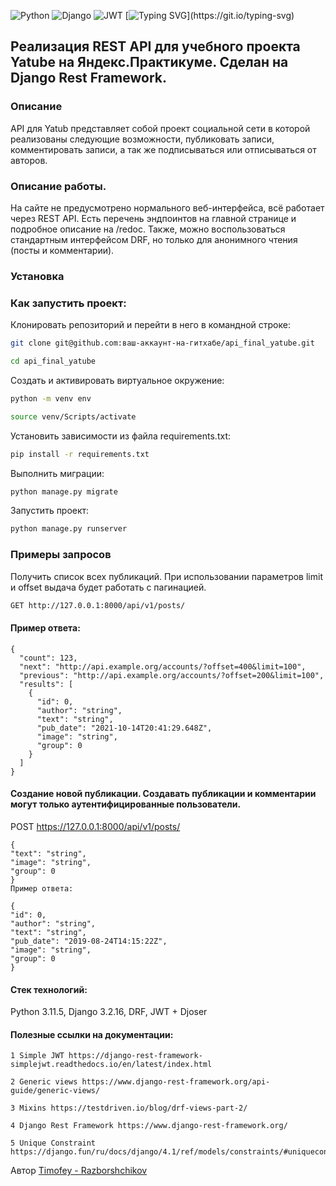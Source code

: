 ![Python](https://img.shields.io/badge/python-3670A0?style=for-the-badge&logo=python&logoColor=ffdd54) ![Django](https://img.shields.io/badge/django-%23092E20.svg?style=for-the-badge&logo=django&logoColor=white) 
![JWT](https://img.shields.io/badge/JWT-black?style=for-the-badge&logo=JSON%20web%20tokens)
[![Typing SVG](https://readme-typing-svg.herokuapp.com?color=%2336BCF7&lines=Hi,+I'am+a+Python+developer.)](https://git.io/typing-svg)
## Реализация REST API для учебного проекта Yatube на Яндекс.Практикуме. Сделан на Django Rest Framework.

### Описание

API для Yatub представляет собой проект социальной сети в которой реализованы следующие возможности, публиковать записи, комментировать записи, а так же подписываться или отписываться от авторов.

### Описание работы.

На сайте не предусмотрено нормального веб-интерфейса, всё работает через REST API. Есть перечень эндпоинтов на главной странице и подробное описание на /redoc. Также, можно воспользоваться стандартным интерфейсом DRF, но только для анонимного чтения (посты и комментарии).

### Установка

### Как запустить проект:

Клонировать репозиторий и перейти в него в командной строке:
```bash
git clone git@github.com:ваш-аккаунт-на-гитхабе/api_final_yatube.git

cd api_final_yatube
```
Cоздать и активировать виртуальное окружение:
```bash
python -m venv env

source venv/Scripts/activate
```
Установить зависимости из файла requirements.txt:
```bash
pip install -r requirements.txt
```
Выполнить миграции:
```bash
python manage.py migrate
```
Запустить проект:
```bash
python manage.py runserver
```
### Примеры запросов

Получить список всех публикаций. При использовании параметров limit и offset выдача будет работать с пагинацией.
```bash
GET http://127.0.0.1:8000/api/v1/posts/
```
#### Пример ответа:
```
{
  "count": 123,
  "next": "http://api.example.org/accounts/?offset=400&limit=100",
  "previous": "http://api.example.org/accounts/?offset=200&limit=100",
  "results": [
    {
      "id": 0,
      "author": "string",
      "text": "string",
      "pub_date": "2021-10-14T20:41:29.648Z",
      "image": "string",
      "group": 0
    }
  ]
}
```
#### Создание новой публикации. Создавать публикации и комментарии могут только аутентифицированные пользователи.
POST https://127.0.0.1:8000/api/v1/posts/
```
{
"text": "string",
"image": "string",
"group": 0
}
Пример ответа:

{
"id": 0,
"author": "string",
"text": "string",
"pub_date": "2019-08-24T14:15:22Z",
"image": "string",
"group": 0
}
```
#### Стек технологий:

Python 3.11.5,
Django 3.2.16,
DRF,
JWT + Djoser

#### Полезные ссылки на документации:
```
1 Simple JWT https://django-rest-framework-simplejwt.readthedocs.io/en/latest/index.html
```
```
2 Generic views https://www.django-rest-framework.org/api-guide/generic-views/
```
```
3 Mixins https://testdriven.io/blog/drf-views-part-2/
```
```
4 Django Rest Framework https://www.django-rest-framework.org/
```
```
5 Unique Constraint https://django.fun/ru/docs/django/4.1/ref/models/constraints/#uniqueconstraint
```


Автор
[Timofey - Razborshchikov](https://github.com/Timofey3085)
